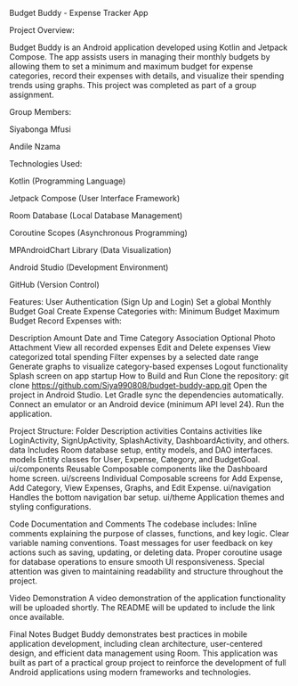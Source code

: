 

Budget Buddy - Expense Tracker App

Project Overview:

Budget Buddy is an Android application developed using Kotlin and Jetpack Compose. The app assists users in managing their monthly budgets by allowing them to set a minimum and maximum budget for expense categories, record their expenses with details, and visualize their spending trends using graphs. This project was completed as part of a group assignment.

Group Members: 

Siyabonga Mfusi 

Andile Nzama

Technologies Used: 

Kotlin (Programming Language) 

Jetpack Compose (User Interface Framework) 

Room Database (Local Database Management) 

Coroutine Scopes (Asynchronous Programming) 

MPAndroidChart Library (Data Visualization) 

Android Studio (Development Environment) 

GitHub (Version Control)

Features: User Authentication (Sign Up and Login) Set a global Monthly Budget Goal Create Expense Categories with: Minimum Budget Maximum Budget Record Expenses with:

Description
Amount
Date and Time
Category Association
Optional Photo Attachment View all recorded expenses Edit and Delete expenses View categorized total spending Filter expenses by a selected date range Generate graphs to visualize category-based expenses Logout functionality Splash screen on app startup
How to Build and Run Clone the repository: git clone https://github.com/Siya990808/budget-buddy-app.git Open the project in Android Studio. Let Gradle sync the dependencies automatically. Connect an emulator or an Android device (minimum API level 24). Run the application.

Project Structure: Folder Description activities Contains activities like LoginActivity, SignUpActivity, SplashActivity, DashboardActivity, and others. data Includes Room database setup, entity models, and DAO interfaces. models Entity classes for User, Expense, Category, and BudgetGoal. ui/components Reusable Composable components like the Dashboard home screen. ui/screens Individual Composable screens for Add Expense, Add Category, View Expenses, Graphs, and Edit Expense. ui/navigation Handles the bottom navigation bar setup. ui/theme Application themes and styling configurations.

Code Documentation and Comments The codebase includes: Inline comments explaining the purpose of classes, functions, and key logic. Clear variable naming conventions. Toast messages for user feedback on key actions such as saving, updating, or deleting data. Proper coroutine usage for database operations to ensure smooth UI responsiveness. Special attention was given to maintaining readability and structure throughout the project.

Video Demonstration A video demonstration of the application functionality will be uploaded shortly. The README will be updated to include the link once available.

Final Notes Budget Buddy demonstrates best practices in mobile application development, including clean architecture, user-centered design, and efficient data management using Room. This application was built as part of a practical group project to reinforce the development of full Android applications using modern frameworks and technologies.
